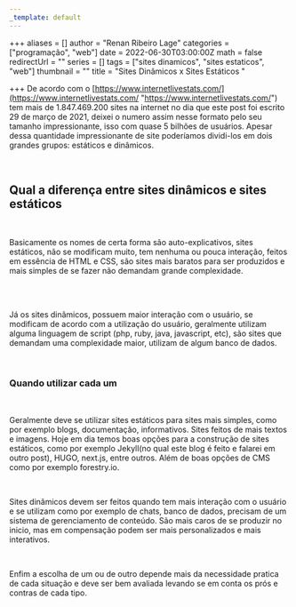 ```yaml
---
_template: default
---
```



+++
aliases = []
author = "Renan Ribeiro Lage"
categories = ["programação", "web"]
date = 2022-06-30T03:00:00Z
math = false
redirectUrl = ""
series = []
tags = ["sites dinamicos", "sites estaticos", "web"]
thumbnail = ""
title = "Sites Dinâmicos x Sites Estáticos "

+++
De acordo com o [https://www.internetlivestats.com/](https://www.internetlivestats.com/ "https://www.internetlivestats.com/") tem mais de 1.847.469.200 sites na internet no dia que este post foi escrito 29 de março de 2021, deixei o numero assim nesse formato pelo seu tamanho impressionante, isso com quase 5 bilhões de usuários. Apesar dessa quantidade impressionante de site poderíamos dividi-los em dois grandes grupos: estáticos e dinâmicos.

<br>

## Qual a diferença entre sites dinâmicos e sites estáticos

<br>

Basicamente os nomes de certa forma são auto-explicativos, sites estáticos, não se modificam muito, tem nenhuma ou pouca interação, feitos em essência de HTML e CSS, são sites mais baratos para ser produzidos  e mais simples de se fazer não demandam grande complexidade.

<br><br>

Já os sites dinâmicos, possuem maior interação com o usuário, se modificam de acordo com a utilização do usuário, geralmente utilizam alguma linguagem de script (php, ruby, java, javascript, etc), são sites que demandam uma complexidade maior, utilizam de algum banco de dados.

<br>

### Quando utilizar cada um

<br>

Geralmente deve se utilizar sites estáticos para sites mais simples, como por exemplo blogs, documentação, informativos. Sites feitos de mais textos e imagens. Hoje em dia temos boas opções para a construção de sites estáticos, como por exemplo Jekyll(no qual este blog é feito e falarei em outro post), HUGO, next.js, entre outros. Além de boas opções de CMS como por exemplo forestry.io.

<br>

Sites dinâmicos devem ser feitos quando tem mais interação com o usuário e se utilizam como por exemplo de chats, banco de dados, precisam de um sistema de gerenciamento de conteúdo. São mais caros de se produzir no inicio, mas em compensação podem ser mais personalizados e mais interativos.

<br>

Enfim a escolha de um ou de outro depende mais da necessidade pratica de cada situação e deve ser bem avaliada levando se em conta os prós e contras de cada tipo.

